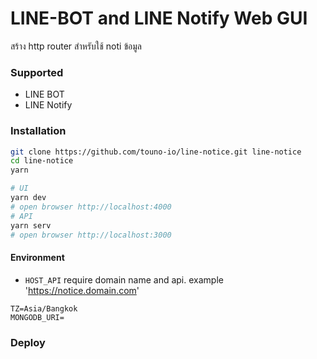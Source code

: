 # LINE-BOT and LINE Notify Web GUI
สร้าง http router สำหรับใช้ noti ข้อมูล

### Supported
- LINE BOT
- LINE Notify

### Installation
```bash
git clone https://github.com/touno-io/line-notice.git line-notice
cd line-notice
yarn

# UI
yarn dev
# open browser http://localhost:4000
# API
yarn serv
# open browser http://localhost:3000
```

#### Environment

- `HOST_API` require domain name and api. example 'https://notice.domain.com'

```env
TZ=Asia/Bangkok
MONGODB_URI=
```

### Deploy
```

```